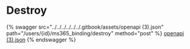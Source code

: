 # Destroy

{% swagger src="../../../../../../.gitbook/assets/openapi (3).json" path="/users/{id}/ms365_binding/destroy" method="post" %}
[openapi (3).json](<../../../../../../.gitbook/assets/openapi (3).json>)
{% endswagger %}
